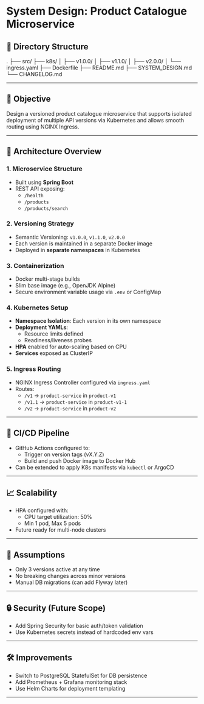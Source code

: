 # System Design: Product Catalogue Microservice


## 📂 Directory Structure
.
├── src/
├── k8s/
│   ├── v1.0.0/
│   ├── v1.1.0/
│   ├── v2.0.0/
│   └── ingress.yaml
├── Dockerfile
├── README.md
├── SYSTEM_DESIGN.md
└── CHANGELOG.md


---

## 🎯 Objective

Design a versioned product catalogue microservice that supports isolated deployment of multiple API versions via Kubernetes and allows smooth routing using NGINX Ingress.

---

## 🧱 Architecture Overview

### 1. **Microservice Structure**

- Built using **Spring Boot**
- REST API exposing:
  - `/health`
  - `/products`
  - `/products/search`

### 2. **Versioning Strategy**

- Semantic Versioning: `v1.0.0`, `v1.1.0`, `v2.0.0`
- Each version is maintained in a separate Docker image
- Deployed in **separate namespaces** in Kubernetes

### 3. **Containerization**

- Docker multi-stage builds
- Slim base image (e.g., OpenJDK Alpine)
- Secure environment variable usage via `.env` or ConfigMap

### 4. **Kubernetes Setup**

- **Namespace Isolation**: Each version in its own namespace
- **Deployment YAMLs**:
  - Resource limits defined
  - Readiness/liveness probes
- **HPA** enabled for auto-scaling based on CPU
- **Services** exposed as ClusterIP

### 5. **Ingress Routing**

- NGINX Ingress Controller configured via `ingress.yaml`
- Routes:
  - `/v1` → `product-service` in `product-v1`
  - `/v1.1` → `product-service` in `product-v1-1`
  - `/v2` → `product-service` in `product-v2`

---

## 🔁 CI/CD Pipeline

- GitHub Actions configured to:
  - Trigger on version tags (vX.Y.Z)
  - Build and push Docker image to Docker Hub
- Can be extended to apply K8s manifests via `kubectl` or ArgoCD

---

## 📈 Scalability

- HPA configured with:
  - CPU target utilization: 50%
  - Min 1 pod, Max 5 pods
- Future ready for multi-node clusters

---

## 📜 Assumptions

- Only 3 versions active at any time
- No breaking changes across minor versions
- Manual DB migrations (can add Flyway later)

---

## 🔒 Security (Future Scope)

- Add Spring Security for basic auth/token validation
- Use Kubernetes secrets instead of hardcoded env vars

---

## 🛠 Improvements

- Switch to PostgreSQL StatefulSet for DB persistence
- Add Prometheus + Grafana monitoring stack
- Use Helm Charts for deployment templating

---
